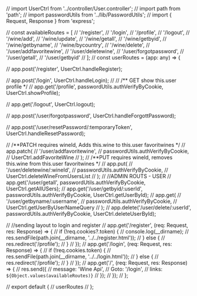 // import UserCtrl from '../controller/User.controller';
// import path from 'path';
// import passwordUtils from '../lib/PasswordUtils';
// import { Request, Response } from 'express';

// const availableRoutes = [
// 	'/register',
// 	'/login',
// 	'/profile',
// 	'/logout',
// 	'/wine/add',
// 	'/wine/update',
// 	'/wine/getall',
// 	'/wine/getbyid',
// 	'/wine/getbyname',
// 	'/wine/bycountry',
// 	'/wine/delete',
// 	'/user/addfavoritewine',
// 	'/user/deletewine',
// 	'/user/forgotpassword',
// 	'/user/getall',
// 	'/user/getbyid'
// ];
// const userRoutes = (app: any) => {

// 	app.post('/register', UserCtrl.handleRegister);
	
// 	app.post('/login', UserCtrl.handleLogin);
// 	// /** GET show this.user profile */
// 	app.get('/profile', passwordUtils.authVerifyByCookie, UserCtrl.showProfile);

// 	app.get('/logout', UserCtrl.logout);

// 	app.post('/user/forgotpassword', UserCtrl.handleForgottPassword);

// 	app.post('/user/resetPassword/:temporaryToken', UserCtrl.handleResetPassword);

// 	/**PATCH requires wineId,  Adds this.wine to this.user favoritwines */
// 	app.patch(
// 		'/user/addfavoritewine',
// 		passwordUtils.authVerifyByCookie,
// 		UserCtrl.addFavoriteWine
// 	);
// 	/**PUT requires wineId, removes this.wine from this.user favoritwines */
// 	app.put(
// 		'/user/deletewine/:wineId',
// 		passwordUtils.authVerifyByCookie,
// 		UserCtrl.deleteWineFromUsersList
// 	);
// 	//ADMIN ROUTS - USER
// 	app.get('/user/getall', passwordUtils.authVerifyByCookie, UserCtrl.getAllUSers);
// 	app.get('/user/getbyid/:userId', passwordUtils.authVerifyByCookie, UserCtrl.getUserById);
// 	app.get(
// 		'/user/getbyname/:username',
// 		passwordUtils.authVerifyByCookie,
// 		UserCtrl.getUserByUserNameQuery
// 	);
// 	app.delete('/user/delete/:userId', passwordUtils.authVerifyByCookie, UserCtrl.deleteUserById);



	
// 		//sending layout to login and register
// 		app.get('/register', (req: Request, res: Response) => {
// 			if (!req.cookies?.token) {
// 				console.log(__dirname);
// 				res.sendFile(path.join(__dirname, '../../register.html'));
// 			} else {
// 				res.redirect('/profile');
// 			}
// 		});
// 		app.get('/login', (req: Request, res: Response) => {
// 			if (!req.cookies.token) {
// 				res.sendFile(path.join(__dirname, '../../login.html'));
// 			} else {
// 				res.redirect('/profile');
// 			}
// 		});
// 		app.get('/', (req: Request, res: Response) => {
// 			res.send({
// 				message: 'Wine Api',
// 				Goto: '/login',
// 				links: `${Object.values(availableRoutes)}`
// 			});
// 		});
// };


// export default {
// 	userRoutes
// };
